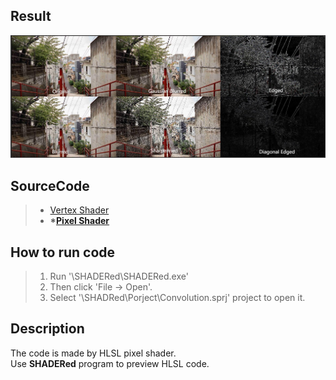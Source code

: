 ## Result 
![Result Image](/Result.jpg "Result")

## SourceCode
> - [Vertex Shader](https://github.com/ZenDeiAn/WemadeNext_CodingTest_CNN_HLSL/blob/main/SHADERed/Project/shaders/MainVS.hlsl)
> - <b>*[Pixel Shader](https://github.com/ZenDeiAn/WemadeNext_CodingTest_CNN_HLSL/blob/main/SHADERed/Project/shaders/MainPS.hlsl)</b>

## How to run code
> 1. Run '\SHADERed\SHADERed.exe'
> 2. Then click 'File -> Open'.
> 3. Select '\SHADRed\Porject\Convolution.sprj' project to open it.

## Description
The code is made by HLSL pixel shader.  
Use <b>SHADERed</b> program to preview HLSL code.  
